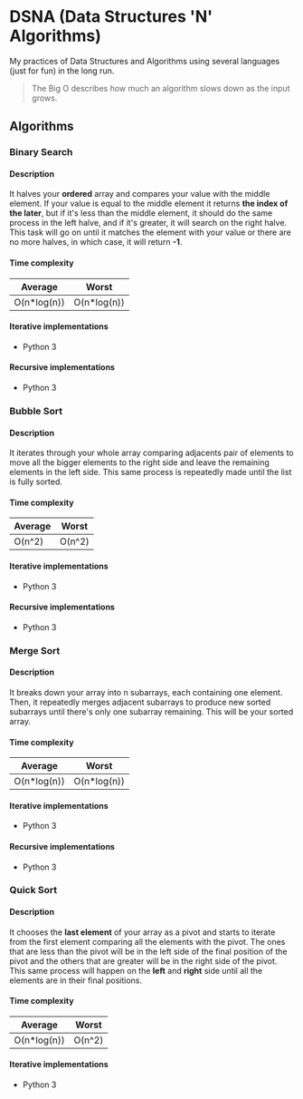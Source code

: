 # DSNA (Data Structures 'N' Algorithms)

My practices of Data Structures and Algorithms using several languages
(just for fun) in the long run.

> The Big O describes how much an algorithm slows down as the input grows.

## Algorithms

### Binary Search

#### Description

It halves your **ordered** array and compares your value with the middle
element. If your value is equal to the middle element it returns
**the index of the later**, but if it's less than the middle element, it
should do the same process in the left halve, and if it's greater, it will
search on the right halve. This task will go on until it matches the element
with your value or there are no more halves, in which case, it will return **-1**.

#### Time complexity

| Average      | Worst        |
| ------------ | ------------ |
| O(n\*log(n)) | O(n\*log(n)) |

#### Iterative implementations

- Python 3

#### Recursive implementations

- Python 3

### Bubble Sort

#### Description

It iterates through your whole array comparing adjacents pair of elements to
move all the bigger elements to the right side and leave the remaining elements
in the left side. This same process is repeatedly made until the list is fully sorted.

#### Time complexity

| Average | Worst  |
| ------- | ------ |
| O(n^2)  | O(n^2) |

#### Iterative implementations

- Python 3

#### Recursive implementations

- Python 3

### Merge Sort

#### Description

It breaks down your array into n subarrays, each containing one element. Then, it
repeatedly merges adjacent subarrays to produce new sorted subarrays until there's
only one subarray remaining. This will be your sorted array.

#### Time complexity

| Average      | Worst        |
| ------------ | ------------ |
| O(n\*log(n)) | O(n\*log(n)) |

#### Iterative implementations

- Python 3

#### Recursive implementations

- Python 3

### Quick Sort

#### Description

It chooses the **last element** of your array as a pivot and starts to iterate from
the first element comparing all the elements with the pivot. The ones that are less
than the pivot will be in the left side of the final position of the pivot and the
others that are greater will be in the right side of the pivot. This same process
will happen on the **left** and **right** side until all the elements are in their
final positions.

#### Time complexity

| Average      | Worst  |
| ------------ | ------ |
| O(n\*log(n)) | O(n^2) |

#### Iterative implementations

- Python 3

